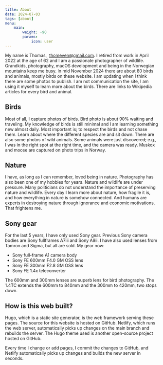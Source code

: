 ```yaml
---
title: About
date: 2024-07-03
tags: [about]
menu:
    main:
        weight: -90
        params:
            icon: user
---
```


My name is Thomas,  [thomeven@gmail.com](mailto:thomeven@gmail.com). I retired from work in April 2022 at the age of 62 and I am a passionate photographer of wildlife.
Grandkids, photography, macOS development and being in the Norwegian mountains keep me busy. In mid November 2024 there are about 80 birds and animals, mostly birds
on these website. I am updating when I think there are some photos to publish. I am not communication the site, I am using it myself to learn more about the birds.
There are links to Wikipedia articles for every bird and animal.

## Birds

Most of all, I capture photos of birds. Bird photo is about 90% waiting and traveling. My knowledge of birds is still minimal and I am learning something new almost
daily. Most important is; to respect the birds and not chase them. Learn about where the different species are and sit down.  There are also some photos of wild
animals. Some animals were just discovered; e.g., I was in the right spot at the right time, and the camera was ready. Muskox and moose are captured
on photo trips in Norway.

##  Nature

I have, as long as I can remember, loved being in nature. Photography has also been one of my hobbies for years. Nature and wildlife are under pressure.
Many politicians do not understand the importance of preserving nature and wildlife. Every day I learn more about nature, how fragile it is, and how
everything in nature is somehow connected. And humans are experts in destroying nature through ignorance and economic motivations. That frightens me.

## Sony gear

For the last 5 years, I have only used Sony gear. Previous Sony camera bodies are Sony fullframes A7iii and Sony A9ii. I have also used lenses from
Tamron and Sigma, but all are sold. My gear now:

- Sony full-frame A1 camera body
- Sony FE 600mm F4.0 GM OSS lens
- Sony FE 300mm F2.8 GM OSS lens
- Sony FE 1.4x teleconverter

The 600mm and 300mm lenses are superb lens for bird photography. The 1.4TC extends the 600mm to 840mm and the 300mm to 420mm, two stops down.

## How is this web built?

Hugo, which is a static site generator, is the web framework serving these pages. The source for this website is hosted on GitHub.
Netlify, which runs the web server, automatically picks up changes on the main branch and rebuilds the server. The Hugo theme used is
another open-source project hosted on GitHub.

Every time I change or add pages, I commit the changes to GitHub, and Netlify automatically picks up changes and builds the new server in seconds.
